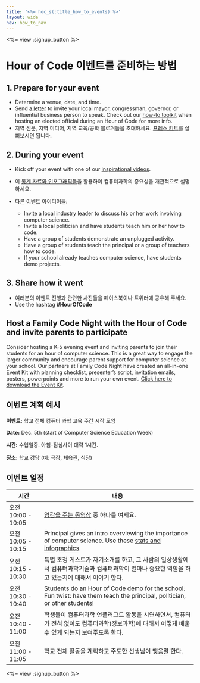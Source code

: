 ```yaml
---
title: '<%= hoc_s(:title_how_to_events) %>'
layout: wide
nav: how_to_nav
---
```

<%= view :signup_button %>

# Hour of Code 이벤트를 준비하는 방법

## 1. Prepare for your event

- Determine a venue, date, and time.
- Send [a letter](https://docs.google.com/a/code.org/document/d/1eP41sKW7y0qq_JvkRIgZK8dWYICaGRZ4CCDETXa78wY/edit) to invite your local mayor, congressman, governor, or influential business person to speak. Check out our [how-to toolkit](<%=resolve_url('/files/elected-official.pdf')%>) when hosting an elected official during an Hour of Code for more info.
- 지역 신문, 지역 미디어, 지역 교육/공학 블로거들을 초대하세요. [프레스 키트](<%= hoc_uri('/resources/press-kit') %>)를 살펴보시면 됩니다.

## 2. During your event

- Kick off your event with one of our [inspirational videos](<%= resolve_url('/promote/resources#videos') %>).
- 이 [통계 자료와 인포그래픽들](<%= resolve_url('/promote/stats') %>)을 활용하여 컴퓨터과학의 중요성을 개관적으로 설명하세요.   
      
    
- 다른 이벤트 아이디어들: 
    - Invite a local industry leader to discuss his or her work involving computer science.
    - Invite a local politician and have students teach him or her how to code.
    - Have a group of students demonstrate an unplugged activity.
    - Have a group of students teach the principal or a group of teachers how to code.
    - If your school already teaches computer science, have students demo projects.

## 3. Share how it went

- 여러분의 이벤트 진행과 관련한 사진들을 페이스북이나 트위터에 공유해 주세요. 
- Use the hashtag **#HourOfCode**

## Host a Family Code Night with the Hour of Code and invite parents to participate

Consider hosting a K-5 evening event and inviting parents to join their students for an hour of computer science. This is a great way to engage the larger community and encourage parent support for computer science at your school. Our partners at Family Code Night have created an all-in-one Event Kit with planning checklist, presenter’s script, invitation emails, posters, powerpoints and more to run your own event. [Click here to download the Event Kit](http://www.familycodenight.org/DownloadCodeDotOrg.html).

## 이벤트 계획 예시

**이벤트:** 학교 전체 컴퓨터 과학 교육 주간 시작 모임

**Date:** Dec. 5th (start of Computer Science Education Week)

**시간:** 수업일중. 아침-점심사이 대략 1시간.

**장소:** 학교 강당 (예: 극장, 체육관, 식당)   
  


## 이벤트 일정

| 시간               | 내용                                                                                                                                               |
| ---------------- | ------------------------------------------------------------------------------------------------------------------------------------------------ |
| 오전 10:00 - 10:05 | [영감을 주는 동영상](<%= resolve_url('/promote/resources#videos') %>) 중 하나를 여세요.                                                                           |
| 오전 10:05 - 10:15 | Principal gives an intro overviewing the importance of computer science. Use these [stats and infographics](<%= resolve_url('/promote/stats') %>). |
| 오전 10:15 - 10:30 | 특별 초청 게스트가 자기소개를 하고, 그 사람의 일상생활에서 컴퓨터과학기술과 컴퓨터과학이 얼마나 중요한 역할을 하고 있는지에 대해서 이야기 한다.                                                                |
| 오전 10:30 - 10:40 | Students do an Hour of Code demo for the school. Fun twist: have them teach the principal, politician, or other students!                        |
| 오전 10:40 - 11:00 | 학생들이 컴퓨터과학 언플러그드 활동을 시연하면서, 컴퓨터가 전혀 없이도 컴퓨터과학(정보과학)에 대해서 어떻게 배울 수 있게 되는지 보여주도록 한다.                                                               |
| 오전 11:00 - 11:05 | 학교 전체 활동을 계획하고 주도한 선생님이 맺음말 한다.                                                                                                                  |

<%= view :signup_button %>